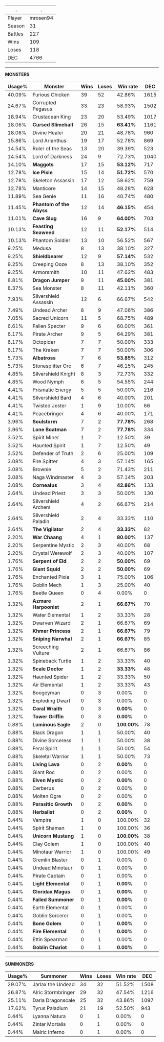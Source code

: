 .|.
|-|-
Player|mrosen94
Season|31
Battles|227
Wins|109
Loses|118
DEC|4766

---
**MONSTERS**

Usage%|Monster|Wins|Loses|Win rate|DEC|
-|-|-|-|-|-|
40.09%|Furious Chicken|39|52|42.86%|1615|
24.67%|Corrupted Pegasus|33|23|58.93%|1502|
18.94%|Crustacean King|23|20|53.49%|1017|
18.06%|**Cursed Slimeball**|26|15|**63.41%**|1161|
18.06%|Divine Healer|20|21|48.78%|960|
15.86%|Lord Arianthus|19|17|52.78%|869|
14.54%|Ruler of the Seas|13|20|39.39%|523|
14.54%|Lord of Darkness|24|9|72.73%|1040|
14.10%|**Maggots**|17|15|**53.12%**|717|
12.78%|**Ice Pixie**|15|14|**51.72%**|570|
12.78%|Skeleton Assassin|17|12|58.62%|759|
12.78%|Manticore|14|15|48.28%|628|
11.89%|Sea Genie|11|16|40.74%|480|
11.45%|**Phantom of the Abyss**|12|14|**46.15%**|454|
11.01%|**Cave Slug**|16|9|**64.00%**|703|
10.13%|**Feasting Seaweed**|12|11|**52.17%**|514|
10.13%|Phantom Soldier|13|10|56.52%|567|
9.25%|Medusa|8|13|38.10%|327|
9.25%|**Shieldbearer**|12|9|**57.14%**|532|
9.25%|Creeping Ooze|8|13|38.10%|352|
9.25%|Armorsmith|10|11|47.62%|483|
8.81%|**Dragon Jumper**|9|11|**45.00%**|381|
8.37%|Sea Monster|8|11|42.11%|360|
7.93%|Silvershield Assassin|12|6|66.67%|542|
7.49%|Undead Archer|8|9|47.06%|386|
7.05%|Sacred Unicorn|11|5|68.75%|489|
6.61%|Fallen Specter|9|6|60.00%|361|
6.17%|Pirate Archer|9|5|64.29%|381|
6.17%|Octopider|7|7|50.00%|333|
6.17%|The Kraken|7|7|50.00%|306|
5.73%|**Albatross**|7|6|**53.85%**|312|
5.73%|Stonesplitter Orc|6|7|46.15%|245|
4.85%|Silvershield Knight|8|3|72.73%|332|
4.85%|Wood Nymph|6|5|54.55%|244|
4.41%|Prismatic Energy|5|5|50.00%|216|
4.41%|Silvershield Bard|4|6|40.00%|201|
4.41%|Twisted Jester|1|9|10.00%|66|
4.41%|Peacebringer|4|6|40.00%|171|
3.96%|**Soulstorm**|7|2|**77.78%**|268|
3.96%|**Lone Boatman**|7|2|**77.78%**|334|
3.52%|Spirit Miner|1|7|12.50%|39|
3.52%|Haunted Spirit|1|7|12.50%|49|
3.52%|Defender of Truth|2|6|25.00%|109|
3.08%|Fire Spitter|4|3|57.14%|165|
3.08%|Brownie|5|2|71.43%|211|
3.08%|Naga Windmaster|4|3|57.14%|203|
3.08%|**Cornealus**|3|4|**42.86%**|133|
2.64%|Undead Priest|3|3|50.00%|130|
2.64%|Silvershield Archers|4|2|66.67%|214|
2.64%|Silvershield Paladin|2|4|33.33%|110|
2.64%|**The Vigilator**|2|4|**33.33%**|82|
2.20%|**War Chaang**|4|1|**80.00%**|137|
2.20%|Serpentine Mystic|2|3|40.00%|68|
2.20%|Crystal Werewolf|2|3|40.00%|107|
1.76%|**Serpent of Eld**|2|2|**50.00%**|69|
1.76%|**Giant Squid**|2|2|**50.00%**|69|
1.76%|Enchanted Pixie|3|1|75.00%|106|
1.76%|Goblin Mech|1|3|25.00%|40|
1.76%|Beetle Queen|0|4|0.00%|0|
1.32%|**Azmare Harpoonist**|2|1|**66.67%**|70|
1.32%|Water Elemental|1|2|33.33%|28|
1.32%|Dwarven Wizard|2|1|66.67%|69|
1.32%|**Khmer Princess**|2|1|**66.67%**|79|
1.32%|**Sniping Narwhal**|2|1|**66.67%**|85|
1.32%|Screeching Vulture|2|1|66.67%|86|
1.32%|Spineback Turtle|1|2|33.33%|40|
1.32%|**Scale Doctor**|1|2|**33.33%**|48|
1.32%|Haunted Spider|1|2|33.33%|50|
1.32%|Air Elemental|1|2|33.33%|43|
1.32%|Boogeyman|0|3|0.00%|0|
1.32%|Exploding Dwarf|0|3|0.00%|0|
1.32%|**Coral Wraith**|0|3|**0.00%**|0|
1.32%|**Tower Griffin**|0|3|**0.00%**|0|
0.88%|**Luminous Eagle**|2|0|**100.00%**|78|
0.88%|Black Dragon|1|1|50.00%|40|
0.88%|Divine Sorceress|1|1|50.00%|38|
0.88%|Feral Spirit|1|1|50.00%|54|
0.88%|Skeletal Warrior|1|1|50.00%|73|
0.88%|**Living Lava**|0|2|**0.00%**|0|
0.88%|Giant Roc|0|2|0.00%|0|
0.88%|**Elven Mystic**|0|2|**0.00%**|0|
0.88%|Cerberus|0|2|0.00%|0|
0.88%|Molten Ogre|0|2|0.00%|0|
0.88%|**Parasitic Growth**|0|2|**0.00%**|0|
0.88%|**Herbalist**|0|2|**0.00%**|0|
0.44%|Vampire|1|0|100.00%|32|
0.44%|Spirit Shaman|1|0|100.00%|36|
0.44%|**Unicorn Mustang**|1|0|**100.00%**|38|
0.44%|Clay Golem|1|0|100.00%|40|
0.44%|Minotaur Warrior|1|0|100.00%|49|
0.44%|Gremlin Blaster|0|1|0.00%|0|
0.44%|Undead Minotaur|0|1|0.00%|0|
0.44%|Pirate Captain|0|1|0.00%|0|
0.44%|**Light Elemental**|0|1|**0.00%**|0|
0.44%|**Gloridax Magus**|0|1|**0.00%**|0|
0.44%|**Failed Summoner**|0|1|**0.00%**|0|
0.44%|Earth Elemental|0|1|0.00%|0|
0.44%|Goblin Sorcerer|0|1|0.00%|0|
0.44%|**Bone Golem**|0|1|**0.00%**|0|
0.44%|**Fire Elemental**|0|1|**0.00%**|0|
0.44%|Ettin Spearman|0|1|0.00%|0|
0.44%|**Goblin Chariot**|0|1|**0.00%**|0|

---
**SUMMONERS**

Usage%|Summoner|Wins|Loses|Win rate|DEC|
-|-|-|-|-|-|
29.07%|Jarlax the Undead|34|32|51.52%|1508|
26.87%|Alric Stormbringer|29|32|47.54%|1216|
25.11%|Daria Dragonscale|25|32|43.86%|1097|
17.62%|Tyrus Paladium|21|19|52.50%|943|
0.44%|Lyanna Natura|0|1|0.00%|0|
0.44%|Zintar Mortalis|0|1|0.00%|0|
0.44%|Malric Inferno|0|1|0.00%|0|
